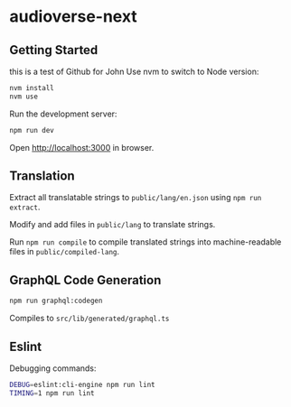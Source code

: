 # audioverse-next

## Getting Started
this is a test of Github for John
Use nvm to switch to Node version:

```bash
nvm install
nvm use
```

Run the development server:

```bash
npm run dev
```

Open [http://localhost:3000](http://localhost:3000) in browser.

## Translation

Extract all translatable strings to `public/lang/en.json` using
`npm run extract`.

Modify and add files in `public/lang` to translate strings.

Run `npm run compile` to compile translated strings into
machine-readable files in `public/compiled-lang`.

## GraphQL Code Generation

```bash
npm run graphql:codegen
```

Compiles to `src/lib/generated/graphql.ts`

## Eslint

Debugging commands:

```bash
DEBUG=eslint:cli-engine npm run lint
TIMING=1 npm run lint
```

